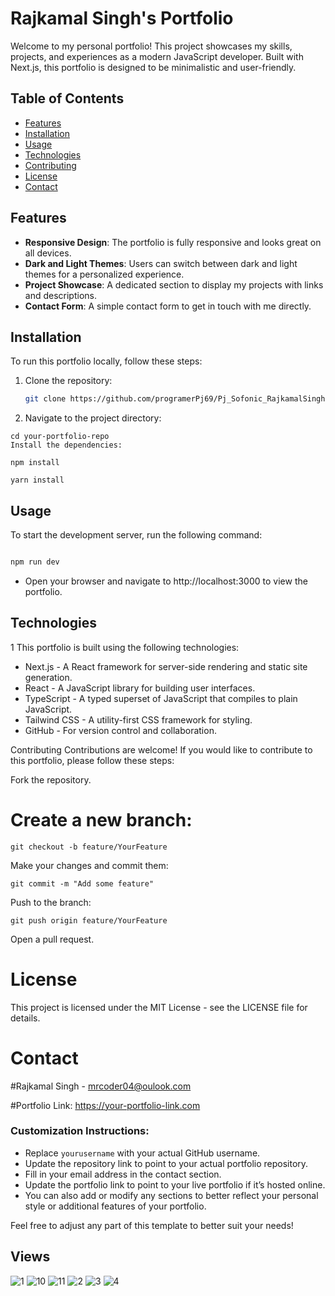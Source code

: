 # Rajkamal Singh's Portfolio

Welcome to my personal portfolio! This project showcases my skills, projects, and experiences as a modern JavaScript developer. Built with Next.js, this portfolio is designed to be minimalistic and user-friendly.

## Table of Contents

- [Features](#features)
- [Installation](#installation)
- [Usage](#usage)
- [Technologies](#technologies)
- [Contributing](#contributing)
- [License](#license)
- [Contact](#contact)

## Features

- **Responsive Design**: The portfolio is fully responsive and looks great on all devices.
- **Dark and Light Themes**: Users can switch between dark and light themes for a personalized experience.
- **Project Showcase**: A dedicated section to display my projects with links and descriptions.
- **Contact Form**: A simple contact form to get in touch with me directly.

## Installation

To run this portfolio locally, follow these steps:

1. Clone the repository:
   ```bash
   git clone https://github.com/programerPj69/Pj_Sofonic_RajkamalSingh.git
   ```
2. Navigate to the project directory:


```
cd your-portfolio-repo
Install the dependencies:
```
```
npm install
```
```
yarn install
```
## Usage
To start the development server, run the following command:

```bash

npm run dev
```
- Open your browser and navigate to http://localhost:3000 to view the portfolio.

## Technologies
1 This portfolio is built using the following technologies:

- Next.js - A React framework for server-side rendering and static site generation.
- React - A JavaScript library for building user interfaces.
- TypeScript - A typed superset of JavaScript that compiles to plain JavaScript.
- Tailwind CSS - A utility-first CSS framework for styling.
- GitHub - For version control and collaboration.

Contributing
Contributions are welcome! If you would like to contribute to this portfolio, please follow these steps:

Fork the repository.
# Create a new branch:
```
git checkout -b feature/YourFeature
```
Make your changes and commit them:
```
git commit -m "Add some feature"
```
Push to the branch:
```
git push origin feature/YourFeature
```
Open a pull request.
# License
This project is licensed under the MIT License - see the LICENSE file for details.

# Contact
#Rajkamal Singh - mrcoder04@oulook.com

#Portfolio Link: https://your-portfolio-link.com



### Customization Instructions:
- Replace `yourusername` with your actual GitHub username.
- Update the repository link to point to your actual portfolio repository.
- Fill in your email address in the contact section.
- Update the portfolio link to point to your live portfolio if it’s hosted online.
- You can also add or modify any sections to better reflect your personal style or additional features of your portfolio.

Feel free to adjust any part of this template to better suit your needs!

## Views
![1](https://ibb.co/GcsRFSB)
![10](https://ibb.co/hM5F8ZG)
![11](https://ibb.co/TrW05HL)
![2](https://ibb.co/0nSYypd)
![3](https://ibb.co/LkLP3L9)
![4](https://ibb.co/HzfsCxz)
